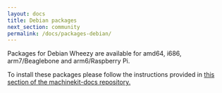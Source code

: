 ```yaml
---
layout: docs
title: Debian packages
next_section: community
permalink: /docs/packages-debian/
---
```


Packages for Debian Wheezy are available for amd64, i686,
arm7/Beaglebone and arm6/Raspberry Pi.

To install these packages please follow the instructions provided in
[this section of the machinekit-docs repository.](https://github.com/machinekit/machinekit-docs/blob/master/machinekit-documentation/getting-started/getting-started-platform.asciidoc)
